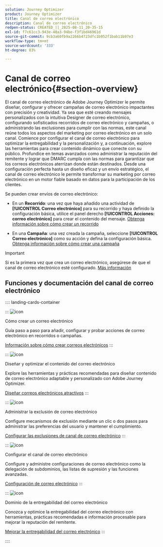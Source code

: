 ```yaml
---
solution: Journey Optimizer
product: Journey Optimizer
title: Canal de correo electrónico
description: Canal de correo electrónico
redpen-status: CREATED_||_2025-08-11_20-35-15
exl-id: f7c61cc3-943e-40a3-94be-f3f1bd46961d
source-git-commit: 9cb3a60fb9a2266b4723dfc1b952f1bab11b97e3
workflow-type: tm+mt
source-wordcount: '333'
ht-degree: 83%

---
```


# Canal de correo electrónico{#section-overview}

El canal de correo electrónico de Adobe Journey Optimizer le permite diseñar, configurar y ofrecer campañas de correo electrónico impactantes con precisión y creatividad. Ya sea que esté creando mensajes personalizados con la intuitiva Designer de correo electrónico, configurando sofisticados recorridos de correo electrónico y campañas, o administrando las exclusiones para cumplir con las normas, este canal reúne todos los aspectos del marketing por correo electrónico en un solo canal. Comience por configurar el canal de correo electrónico para optimizar la entregabilidad y la personalización y, a continuación, explore las herramientas para crear contenido dinámico que conecte con su público. Profundice en temas avanzados como administrar la reputación del remitente y lograr que DMARC cumpla con las normas para garantizar que los correos electrónicos aterrizan donde están destinados. Desde una configuración perfecta hasta un diseño eficaz y un envío estratégico, el canal de correo electrónico le permite transformar su marketing por correo electrónico en un motor fiable basado en datos para la participación de los clientes.

Se pueden crear envíos de correo electrónico:

* En un **Recorrido**: una vez que haya añadido una actividad de **[!UICONTROL Correo electrónico]** para su recorrido y haya definido la configuración básica, utilice el panel derecho **[!UICONTROL Acciones: correo electrónico]** para crear el contenido del mensaje. [Obtenga información sobre cómo crear un recorrido](../using/building-journeys/journey-gs.md)

* En una **Campaña**: una vez creada la campaña, seleccione **[!UICONTROL Correo electrónico]** como su acción y defina la configuración básica. [Obtenga información sobre cómo crear una campaña](../using/campaigns/create-campaign.md#configure)


>[!IMPORTANT]
>
>Si es la primera vez que crea un correo electrónico, asegúrese de que el canal de correo electrónico esté configurado. [Más información](../using/email/email-settings.md)

## Funciones y documentación del canal de correo electrónico

:::: landing-cards-container

:::
![icon](https://cdn.experienceleague.adobe.com/icons/list-check.svg?lang=es)

Cómo crear un correo electrónico

Guía paso a paso para añadir, configurar y probar acciones de correo electrónico en recorridos o campañas.

[Información sobre cómo crear correos electrónicos](../using/email/create-email.md)
:::

:::
![icon](https://cdn.experienceleague.adobe.com/icons/puzzle-piece.svg?lang=es)

Diseñar y optimizar el contenido del correo electrónico

Explore las herramientas y prácticas recomendadas para diseñar contenido de correo electrónico adaptable y personalizado con Adobe Journey Optimizer.

[Diseñar correos electrónicos atractivos](design-email-landing-page.md)
:::

:::
![icon](https://cdn.experienceleague.adobe.com/icons/shield-halved.svg?lang=es)

Administrar la exclusión de correo electrónico

Configure mecanismos de exclusión mediante un clic o dos pasos para administrar las preferencias del usuario y mantener el cumplimiento.

[Configurar las exclusiones de canal de correo electrónico](../using/email/email-opt-out.md)
:::

:::
![icon](https://cdn.experienceleague.adobe.com/icons/gear.svg?lang=es)

Configurar el canal de correo electrónico

Configure y administre configuraciones de correo electrónico como la delegación de subdominios, las listas de supresión y las funciones avanzadas.

[Configuración de correo electrónico](configure-email-landing-page.md)
:::

:::
![icon](https://cdn.experienceleague.adobe.com/icons/chart-line.svg?lang=es)

Dominio de la entregabilidad del correo electrónico

Conozca y optimice la entregabilidad del correo electrónico con herramientas, prácticas recomendadas e información procesable para mejorar la reputación del remitente.

[Mejorar la entregabilidad del correo electrónico](deliverability-landing-page.md)
:::

::::
